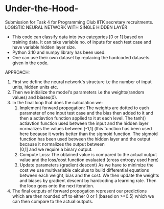 # Under-the-Hood-
Submission for Task 4 for Programming Club IITK secretary recruitments.
LOGISTIC NEURAL NETWORK WITH SINGLE HIDDEN LAYER

- This code can classify data into two categories [0 or 1] based on training data. 
  It can take variable no. of inputs for each test case and have variable hidden layer size.
- Python 3.10 and numpy library has been used.
- One can use their own dataset by replacing the hardcoded datasets given in the code.

APPROACH:
1. First we define the neural network's structure i.e the number of input units, hidden units etc.
2. Then we initialize the model's parameters i.e the weights(random values) and biases(0).
3. In the final loop that does the calculation we:
   1. Implement forward propogation:
   	  The weights are dotted to each parameter of one input test case and the bias then added to it and then a actiavtion function applied to it at each level.
	    The tanh() actiavtion function used between the input and the hidden layer normalizes the values between [-1,1] (this function has been used here because 
	    it works better than the sigmoid function. The sigmoid function has been used between the hidden layer and the output because it normalizes the output between    
      [0,1] and we require a binary output.
   2. Compute Loss:
    	The obtained value is compared to the actual output value and the loss/cost function evaluated (cross entropy used here)
   3. Update parameters (gradient descent)
    	As we have to minimize the cost we use multivariable calculus to build differential equations between each weight, bias and the cost.
      We then update the weights and biases by gradient descent by hardcoding a learning rate.
	    Then the loop goes onto the next iteration.
4. The final outputs of forward propogation represent our predictions which are then rounded off to either 0 or 1 (based on >=0.5)
   which we can then compare to the actual outputs.
